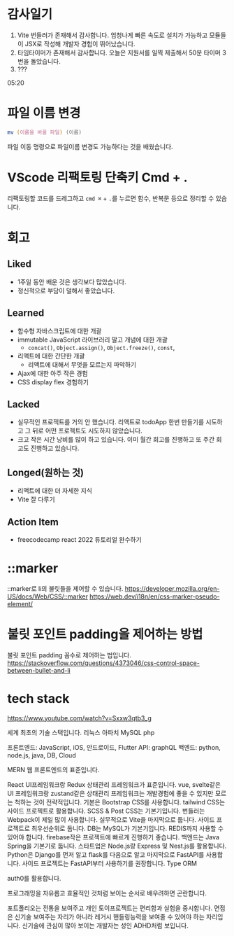 # 감사일기

1. Vite 번들러가 존재해서 감사합니다. 엄청나게 빠른 속도로 설치가 가능하고 모듈들이 JSX로 작성해 개발자 경험이 뛰어났습니다.
2. 타임타이머가 존재해서 감사합니다. 오늘은 지원서를 일찍 제출해서 50분 타이머 3번을 돌았습니다.
3. ???

05:20

# 파일 이름 변경

```zsh
mv (이름을 바꿀 파일) (이름)
```

파일 이동 명령으로 파일이름 변경도 가능하다는 것을 배웠습니다.

# VScode 리팩토링 단축키 Cmd + .

리팩토링할 코드를 드레그하고 `cmd ⌘` + `.`를 누르면 함수, 반복문 등으로 정리할 수 있습니다.

# 회고

## Liked
- 1주일 동안 배운 것은 생각보다 많았습니다.
- 정신적으로 부담이 덜해서 좋았습니다.

## Learned
- 함수형 자바스크립트에 대한 개괄
- immutable JavaScript 라이브러리 말고 개념에 대한 개괄
    - `concat()`, `Object.assign()`, `Object.freeze()`, `const`,
- 리액트에 대한 간단한 개괄
    - 리액트에 대해서 무엇을 모르는지 파악하기
- Ajax에 대한 아주 작은 경험
- CSS display flex 경험하기


## Lacked
- 실무적인 프로젝트를 거의 안 했습니다. 리액트로 todoApp 한번 만들기를 시도하고 그 뒤로 어떤 프로젝트도 시도하지 않았습니다.
- 크고 작은 시간 낭비를 많이 하고 있습니다. 이미 월간 회고를 진행하고 또 주간 회고도 진행하고 있습니다.

## Longed(원하는 것)
- 리액트에 대한 더 자세한 지식
- Vite 잘 다루기

## Action Item
- freecodecamp react 2022 튜토리얼 완수하기

# ::marker

::marker로 li의 불릿들을 제어할 수 있습니다.
https://developer.mozilla.org/en-US/docs/Web/CSS/::marker
https://web.dev/i18n/en/css-marker-pseudo-element/

# 불릿 포인트 padding을 제어하는 방법

불릿 포인트 padding 꼼수로 제어하는 법입니다.
https://stackoverflow.com/questions/4373046/css-control-space-between-bullet-and-li


# tech stack

https://www.youtube.com/watch?v=Sxxw3qtb3_g

세계 최초의 기술 스택입니다. 리눅스 아파치 MySQL php

프론트엔드: JavaScript, iOS, 안드로이드, Flutter
API: graphQL
백엔드: python, node.js, java, DB, Cloud

MERN 웹 프론트엔드의 표준입니다.

React UI프레임워크랑 Redux 상태관리 프레임워크가 표준입니다. vue, svelte같은 UI 프레임워크랑 zustand같은 상태관리 프레임워크는 개발경험에 좋을 수 있지만 모르는 척하는 것이 전략적입니다. 기본은 Bootstrap CSS를 사용합니다. tailwind CSS는 사이드 프로젝트로 활용합니다. SCSS & Post CSS는 기본기입니다. 번들러는 Webpack이 제일 많이 사용합니다. 실무적으로 Vite을 마지막으로 둡니다. 사이드 프로젝트로 최우선순위로 둡니다.
DB는 MySQL가 기본기입니다. REDIS까지 사용할 수 있어야 합니다. firebase작은 프로젝트에 빠르게 진행하기 좋습니다.
백엔드는 Java Spring을 기본기로 둡니다. 스타트업은 Node.js랑 Express 및 Nest.js를 활용합니다. Python은 Django를 먼저 알고 flask를 다음으로 알고 마지막으로 FastAPI를 사용합니다. 사이드 프로젝트는 FastAPI부터 사용하기를 권장합니다.
Type ORM

auth0를 활용합니다.

프로그래밍을 자유롭고 효율적인 것처럼 보이는 순서로 배우려하면 곤란합니다.

포트폴리오는 전통을 보여주고 개인 토이프로젝트는 편리함과 실험을 중시합니다. 면접은 신기술 보여주는 자리가 아니라 레거시 핸들링능력을 보여줄 수 있어야 하는 자리입니다. 신기술에 관심이 많아 보이는 개발자는 성인 ADHD처럼 보입니다.